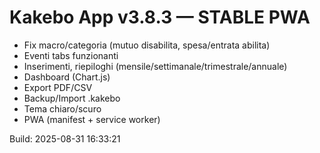 # Kakebo App v3.8.3 — STABLE PWA

- Fix macro/categoria (mutuo disabilita, spesa/entrata abilita)
- Eventi tabs funzionanti
- Inserimenti, riepiloghi (mensile/settimanale/trimestrale/annuale)
- Dashboard (Chart.js)
- Export PDF/CSV
- Backup/Import .kakebo
- Tema chiaro/scuro
- PWA (manifest + service worker)

Build: 2025-08-31 16:33:21
